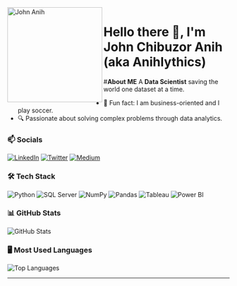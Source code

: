 <img src="https://github.com/anihlythics.png" alt="John Anih" align="left" width="215"/>

# Hello there 👋, I'm John Chibuzor Anih (aka Anihlythics)

#**About ME**
A **Data Scientist** saving the world one dataset at a time.

- 🎤 Fun fact: I am business-oriented and I play soccer.
- 🔍 Passionate about solving complex problems through data analytics.

### 📫 Socials
[![LinkedIn](https://img.shields.io/badge/-LinkedIn-blue)](https://linkedin.com/in/www.linkedin.com/in/john-anih-cj001)
[![Twitter](https://img.shields.io/badge/-Twitter-blue)](https://twitter.com/@Anihlytics)
[![Medium](https://img.shields.io/badge/-Medium-black)](https://medium.com/@anihlythics)

### 🛠 Tech Stack
![Python](https://img.shields.io/badge/-Python-blue?logo=python)
![SQL Server](https://img.shields.io/badge/-Microsoft%20SQL%20Server-red?logo=microsoftsqlserver)
![NumPy](https://img.shields.io/badge/-NumPy-blue?logo=numpy)
![Pandas](https://img.shields.io/badge/-Pandas-purple?logo=pandas)
![Tableau](https://img.shields.io/badge/-Tableau-orange?logo=tableau)
![Power BI](https://img.shields.io/badge/-Power%20BI-yellow?logo=powerbi)

### 📊 GitHub Stats
![GitHub Stats](https://github-readme-stats.vercel.app/api?username=anihlythics&show_icons=true&theme=tokyonight&hide=issues)



### 🖥 Most Used Languages

![Top Languages](https://github-readme-stats.vercel.app/api/top-langs/?username=anihlythics&layout=compact&cache_seconds=1800&theme=merko)




---

